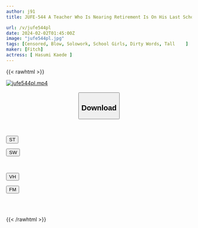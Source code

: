 ```yaml
---
author: j91
title: JUFE-544 A Teacher Who Is Nearing Retirement Is On His Last School Trip... His Cute Student, Who Is Usually Very Serious And Has The Best Style In The School, Gives Him A Very Intense Blowjob At Night, And His Sperm Is Extracted From Her For 2 Nights And 3 Days. Kaede Hasumi

url: /v/jufe544pl
date: 2024-02-02T01:45:00Z
image: "jufe544pl.jpg"
tags: [Censored, Blow, Solowork, School Girls, Dirty Words, Tall	]
maker: [Fitch]
actress: [ Hasumi Kaede ]
---
```



{{< rawhtml >}}

<div class="video" data-videoid="6e7JyGr8RZI9zDZ">
    <a href="javascript:;">
        <img src="/v/jufe544pl/jufe544pl.jpg" width="WIDTH" height="HEIGHT" alt="jufe544pl.mp4" loading="lazy">
    </a>
</div>

<script type="text/javascript" src="https://j91.asia/asset/on-demand-st.js"></script>

<br>
  <link rel="stylesheet" href="https://j91.asia/asset/bs5.css">
  
  <center>
  <button class="btn btn-primary" type="button" data-bs-toggle="collapse" data-bs-target=".multi-collapse" aria-expanded="false" aria-controls="multiCollapseExample1 multiCollapseExample2"><h2>Download</h2></button></center>
</p>
<div class="row">
  <div class="col">
    <div class="collapse multi-collapse" id="multiCollapseExample1">
      <div class="card card-body">
	      	      <br>
<div class="buttons">  
<p><a href="https://streamtape.to/v/6e7JyGr8RZI9zDZ" target="_blank"><button class="btn-hover color-3"><i class="fa fa-download"></i> ST</button></a></p>
<p><a href="https://flaswish.com/p93cf448vthf" target="_blank"><button class="btn-hover color-2"><i class="fa fa-download"></i> SW</button></a></p></div>
    </div>
  </div>
</div>
  <div class="col">
    <div class="collapse multi-collapse" id="multiCollapseExample2">
      <div class="card card-body">
	      <br>
<div class="buttons">
<p><a href="javascript:;" target="_blank"><button class="btn-hover color-9"><i class="fa fa-download"></i> VH</button></a></p>
<p><a href="javascript:;" target="_blank"><button class="btn-hover color-8"><i class="fa fa-download"></i> FM</button></a></p></div>
<br><br>
      </div>
    </div>
  </div>
</div>

{{< /rawhtml >}}